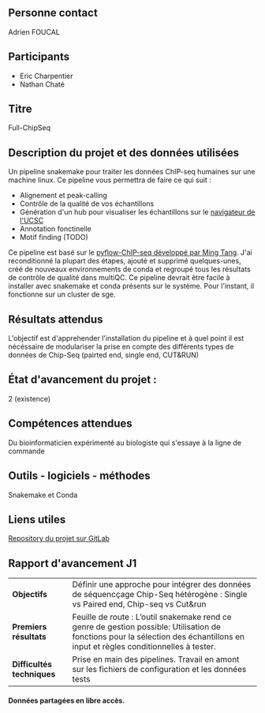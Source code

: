 ## Personne contact
Adrien FOUCAL

## Participants
- Eric Charpentier
- Nathan Chaté

## Titre
Full-ChipSeq

## Description du projet et des données utilisées
Un pipeline snakemake pour traiter les données ChIP-seq humaines sur une machine linux.
Ce pipeline vous permettra de faire ce qui suit :

- Alignement et peak-calling
- Contrôle de la qualité de vos échantillons
- Génération d'un hub pour visualiser les échantillons sur le [navigateur de l'UCSC](https://genome.ucsc.edu/)
- Annotation fonctinelle
- Motif finding (TODO)

Ce pipeline est basé sur le [pyflow-ChIP-seq développé par Ming Tang](https://github.com/crazyhottommy/pyflow-ChIPseq). J'ai reconditionné la plupart des étapes, ajouté et supprimé quelques-unes, créé de nouveaux environnements de conda et regroupé tous les résultats de contrôle de qualité dans multiQC.
Ce pipeline devrait être facile à installer avec snakemake et conda présents sur le système. Pour l'instant, il fonctionne sur un cluster de sge.

## Résultats attendus
L'objectif est d'apprehender l'installation du pipeline et à quel point il est nécéssaire de modulariser la prise en compte des différents types de données de Chip-Seq (pairted end, single end, CUT&RUN)

## État d'avancement du projet : 
2 (existence)

## Compétences attendues
Du bioinformaticien expérimenté au biologiste qui s'essaye à la ligne de commande


## Outils - logiciels - méthodes
Snakemake et Conda

## Liens utiles
[Repository du projet sur GitLab](https://gitlab.univ-nantes.fr/foucal-a/full-chipseq)

## Rapport d'avancement J1

| | |
|---|---|
|**Objectifs**|Définir une approche pour intégrer des données de séquencçage Chip-Seq hétérogène : Single vs Paired end, Chip-seq vs Cut&run|
|**Premiers résultats**|Feuille de route : L’outil snakemake rend ce genre de gestion possible: Utilisation de fonctions pour la sélection des échantillons en input et règles conditionnelles à tester.|
|**Difficultés techniques**|Prise en main des pipelines. Travail en amont sur les fichiers de configuration et les données tests|


#### Données partagées en libre accès.
